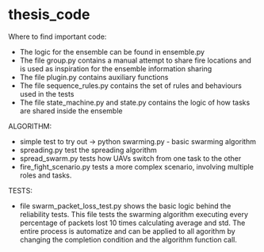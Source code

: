 # thesis_code

Where to find important code:

- The logic for the ensemble can be found in ensemble.py
- The file group.py contains a manual attempt to share fire locations and is used as inspiration for the ensemble information sharing
- The file plugin.py contains auxiliary functions
- The file sequence_rules.py contains the set of rules and behaviours used in the tests
- The file state_machine.py and state.py contains the logic of how tasks are shared inside the ensemble

ALGORITHM:

- simple test to try out -> python swarming.py - basic swarming algorithm
- spreading.py test the spreading algorithm
- spread_swarm.py tests how UAVs switch from one task to the other
- fire_fight_scenario.py tests a more complex scenario, involving multiple roles and tasks.

TESTS:

- file swarm_packet_loss_test.py shows the basic logic behind the reliability tests. This file tests the swarming algorithm executing every percentage of packets lost 10 times calculating average and std. The entire process is automatize and can be applied to all agorithm by changing the completion condition and the algorithm function call. 





